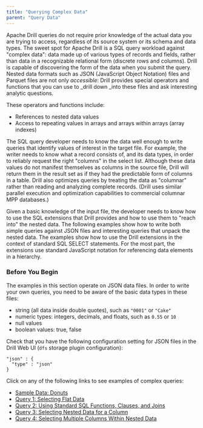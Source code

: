 ```yaml
---
title: "Querying Complex Data"
parent: "Query Data"
---
```

Apache Drill queries do not require prior knowledge of the actual data you are
trying to access, regardless of its source system or its schema and data
types. The sweet spot for Apache Drill is a SQL query workload against
"complex data": data made up of various types of records and fields, rather
than data in a recognizable relational form (discrete rows and columns). Drill
is capable of discovering the form of the data when you submit the query.
Nested data formats such as JSON (JavaScript Object Notation) files and
Parquet files are not only _accessible_: Drill provides special operators and
functions that you can use to _drill down _into these files and ask
interesting analytic questions.

These operators and functions include:

  * References to nested data values
  * Access to repeating values in arrays and arrays within arrays (array indexes)

The SQL query developer needs to know the data well enough to write queries
that identify values of interest in the target file. For example, the writer
needs to know what a record consists of, and its data types, in order to
reliably request the right "columns" in the select list. Although these data
values do not manifest themselves as columns in the source file, Drill will
return them in the result set as if they had the predictable form of columns
in a table. Drill also optimizes queries by treating the data as "columnar"
rather than reading and analyzing complete records. (Drill uses similar
parallel execution and optimization capabilities to commercial columnar MPP
databases.)

Given a basic knowledge of the input file, the developer needs to know how to
use the SQL extensions that Drill provides and how to use them to "reach into"
the nested data. The following examples show how to write both simple queries
against JSON files and interesting queries that unpack the nested data. The
examples show how to use the Drill extensions in the context of standard SQL
SELECT statements. For the most part, the extensions use standard JavaScript
notation for referencing data elements in a hierarchy.

### Before You Begin

The examples in this section operate on JSON data files. In order to write
your own queries, you need to be aware of the basic data types in these files:

  * string (all data inside double quotes), such as `"0001"` or `"Cake"`
  * numeric types: integers, decimals, and floats, such as `0.55` or `10`
  * null values
  * boolean values: true, false

Check that you have the following configuration setting for JSON files in the
Drill Web UI (`dfs` storage plugin configuration):

    "json" : {
      "type" : "json"
    }

Click on any of the following links to see examples of complex queries:

  * [Sample Data: Donuts](/confluence/display/DRILL/Sample+Data%3A+Donuts)
  * [Query 1: Selecting Flat Data](/confluence/display/DRILL/Query+1%3A+Selecting+Flat+Data)
  * [Query 2: Using Standard SQL Functions, Clauses, and Joins](/confluence/display/DRILL/Query+2%3A+Using+Standard+SQL+Functions%2C+Clauses%2C+and+Joins)
  * [Query 3: Selecting Nested Data for a Column](/confluence/display/DRILL/Query+3%3A+Selecting+Nested+Data+for+a+Column)
  * [Query 4: Selecting Multiple Columns Within Nested Data](/confluence/display/DRILL/Query+4%3A+Selecting+Multiple+Columns+Within+Nested+Data)